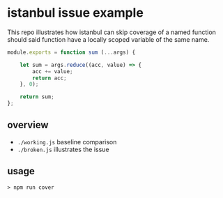 # istanbul issue example

This repo illustrates how istanbul can skip coverage of a named function should said function have a locally scoped variable of the same name.

```JavaScript
module.exports = function sum (...args) {

    let sum = args.reduce((acc, value) => {
        acc += value;
        return acc;
    }, 0);

    return sum;
};
```

## overview

- `./working.js` baseline comparison
- `./broken.js` illustrates the issue

## usage

`> npm run cover`
